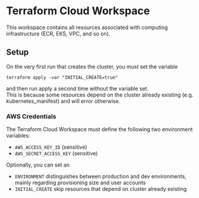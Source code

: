 <!--
SPDX-FileCopyrightText: 2023 NOI Techpark <digital@noi.bz.it>

SPDX-License-Identifier: CC0-1.0
-->

# Terraform Cloud Workspace

This workspace contains all resources associated with computing infrastructure (ECR, EKS, VPC, and so on).

## Setup

On the very first run that creates the cluster, you must set the variable 

`terraform apply -var "INITIAL_CREATE=true"`

and then run apply a second time without the variable set.  
This is because some resources depend on the cluster already existing (e.g. kubernetes_manifest) and will error otherwise.

### AWS Credentials

The Terraform Cloud Workspace must define the following two environment variables:

- `AWS_ACCESS_KEY_ID` (sensitive)
- `AWS_SECRET_ACCESS_KEY` (sensitive)

Optionally, you can set an
- `ENVIRONMENT` distinguishes between production and dev environments, mainly regarding provisioning size and user accounts
- `INITIAL_CREATE` skip resources that depend on cluster already existing
